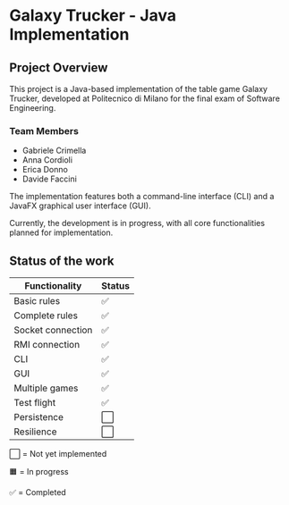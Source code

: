 # Galaxy Trucker - Java Implementation

## Project Overview

This project is a Java-based implementation of the table game Galaxy Trucker, developed at Politecnico di Milano for the final exam of Software Engineering.

### Team Members
- Gabriele Crimella
- Anna Cordioli
- Erica Donno
- Davide Faccini

The implementation features both a command-line interface (CLI) and a JavaFX graphical user interface (GUI). 

Currently, the development is in progress, with all core functionalities planned for implementation.

## Status of the work

| Functionality     | Status           | 
|-------------------|------------------|
| Basic rules       |✅|
| Complete rules    |✅|
| Socket connection |✅|
| RMI connection    |✅|
| CLI               |✅|
| GUI               |✅|
| Multiple games    |✅|
| Test flight       |✅|
| Persistence       |⬜|
| Resilience        |⬜|

⬜ = Not yet implemented

🟧 = In progress

✅ = Completed